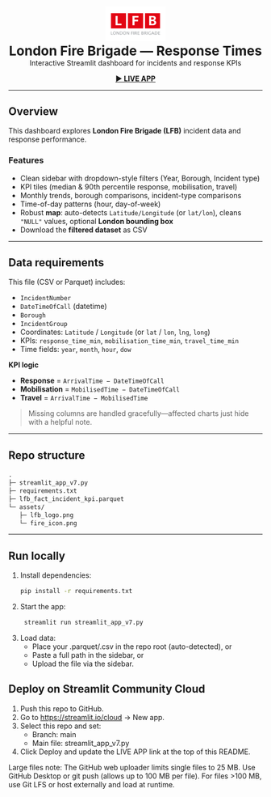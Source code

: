 <p align="center">
  <img src="lfb_logo.png" alt="LFB logo" width="120"><br/>
  <strong style="font-size:26px">London Fire Brigade — Response Times</strong><br/>
  Interactive Streamlit dashboard for incidents and response KPIs
</p>

<p align="center">
  <!-- Replace this after you deploy -->
  <a href="[https://YOUR-STREAMLIT-URL.streamlit.app](https://lfb-response-times-data-scientest-project.streamlit.app/)" target="_blank"><b>▶ LIVE APP</b></a>
</p>

---

## Overview
This dashboard explores **London Fire Brigade (LFB)** incident data and response performance.

### Features
- Clean sidebar with dropdown-style filters (Year, Borough, Incident type)
- KPI tiles (median & 90th percentile response, mobilisation, travel)
- Monthly trends, borough comparisons, incident-type comparisons
- Time-of-day patterns (hour, day-of-week)
- Robust **map**: auto-detects `Latitude/Longitude` (or `lat/lon`), cleans `"NULL"` values, optional **London bounding box**
- Download the **filtered dataset** as CSV

---

## Data requirements
This file (CSV or Parquet) includes:

- `IncidentNumber`
- `DateTimeOfCall` (datetime)
- `Borough`
- `IncidentGroup`
- Coordinates: `Latitude` / `Longitude` (or `lat` / `lon`, `lng`, `long`)
- KPIs: `response_time_min`, `mobilisation_time_min`, `travel_time_min`
- Time fields: `year`, `month`, `hour`, `dow`

**KPI logic**
- **Response** = `ArrivalTime − DateTimeOfCall`  
- **Mobilisation** = `MobilisedTime − DateTimeOfCall`  
- **Travel** = `ArrivalTime − MobilisedTime`

> Missing columns are handled gracefully—affected charts just hide with a helpful note.

---

## Repo structure

```text
.
├─ streamlit_app_v7.py
├─ requirements.txt
├─ lfb_fact_incident_kpi.parquet
└─ assets/
   ├─ lfb_logo.png
   └─ fire_icon.png
```

---

## Run locally
1. Install dependencies:
   ```bash
   pip install -r requirements.txt

2. Start the app:
   ```bash
    streamlit run streamlit_app_v7.py

3. Load data:
   - Place your .parquet/.csv in the repo root (auto-detected), or
   - Paste a full path in the sidebar, or
   - Upload the file via the sidebar.

## Deploy on Streamlit Community Cloud

1. Push this repo to GitHub.
2. Go to https://streamlit.io/cloud → New app.
3. Select this repo and set:
   -  Branch: main
   -  Main file: streamlit_app_v7.py
4. Click Deploy and update the LIVE APP link at the top of this README.

Large files note: The GitHub web uploader limits single files to 25 MB. Use GitHub Desktop or git push (allows up to 100 MB per file). For files >100 MB, use Git LFS or host externally and load at runtime.
